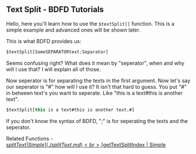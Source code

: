## Text Split - BDFD Tutorials

Hello, here you'll learn how to use the `$textSplit[]` function. This is a simple example and advanced ones will be shown later.

This is what BDFD provides us:
```js
$textSplit[SomeSEPARATORtext;Separator]
```
Seems confusing right? What does it mean by "seperator", when and why will I use that? I will explain all of those.

Now seperator is for separating the texts in the first argument. Now let's say our seperator is "#" how will I use it? It isn't that hard to guess. You put "#" in between text's you want to seperate. Like "this is a text#this is another text".
```js
$textSplit[this is a text#this is another text;#]
```
If you don't know the syntax of BDFD, ";" is for seperating the texts and the seperator. 

Related Functions - <br>
[$splitText | Simple](./splitText.md)<br>
[$getTextSplitIndex | Simple](./getTextSplitIndex.md)
